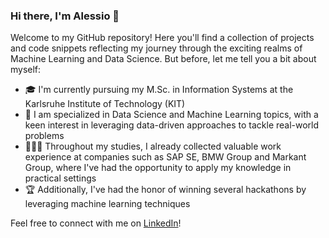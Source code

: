 ### Hi there, I'm Alessio 👋

Welcome to my GitHub repository! Here you'll find a collection of projects and code snippets reflecting my journey through the exciting realms of Machine Learning and Data Science. But before, let me tell you a bit about myself:

- 🎓 I'm currently pursuing my M.Sc. in Information Systems at the Karlsruhe Institute of Technology (KIT)
- 🎯 I am specialized in Data Science and Machine Learning topics, with a keen interest in leveraging data-driven approaches to tackle real-world problems
- 👨🏽‍💻 Throughout my studies, I already collected valuable work experience at companies such as SAP SE, BMW Group and Markant Group, where I've had the opportunity to apply my knowledge in practical settings
- 🏆 Additionally, I've had the honor of winning several hackathons by leveraging machine learning techniques

Feel free to connect with me on [LinkedIn](https://www.linkedin.com/in/alessio-negrini-9a7847230/)! 
